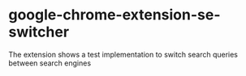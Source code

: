 # google-chrome-extension-se-switcher
The extension shows a test implementation to switch search queries between search engines
